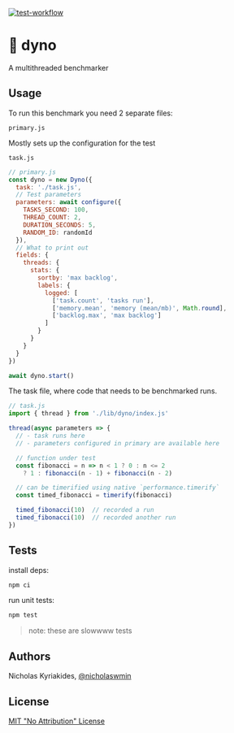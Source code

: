 [![test-workflow][test-badge]][test-workflow]

# :wrench: dyno

A multithreaded benchmarker

## Usage

To run this benchmark you need 2 separate files:

`primary.js`

Mostly sets up the configuration for the test

`task.js`

```js
// primary.js
const dyno = new Dyno({
  task: './task.js',
  // Test parameters
  parameters: await configure({
    TASKS_SECOND: 100,
    THREAD_COUNT: 2,
    DURATION_SECONDS: 5,
    RANDOM_ID: randomId
  }),
  // What to print out
  fields: {
    threads: {
      stats: {
        sortby: 'max backlog',
        labels: {
          logged: [
            ['task.count', 'tasks run'],
            ['memory.mean', 'memory (mean/mb)', Math.round],
            ['backlog.max', 'max backlog']
          ]
        }
      }
    }
  }
})

await dyno.start()
```

The task file, where code that needs to be benchmarked runs.

```js
// task.js
import { thread } from './lib/dyno/index.js'

thread(async parameters => {
  // - task runs here
  // - parameters configured in primary are available here

  // function under test
  const fibonacci = n => n < 1 ? 0 : n <= 2
    ? 1 : fibonacci(n - 1) + fibonacci(n - 2)

  // can be timerified using native `performance.timerify`
  const timed_fibonacci = timerify(fibonacci)

  timed_fibonacci(10)  // recorded a run
  timed_fibonacci(10)  // recorded another run
})
```

## Tests

install deps:

```bash
npm ci
```

run unit tests:

```bash
npm test
```

> note: these are slowwww tests

## Authors

Nicholas Kyriakides, [@nicholaswmin][nicholaswmin]

## License

[MIT "No Attribution" License][license]

<!--- Badges -->

[test-badge]: https://github.com/nicholaswmin/dyno/actions/workflows/test.yml/badge.svg
[test-workflow]: https://github.com/nicholaswmin/dyno/actions/workflows/test:unit.yml

[nicholaswmin]: https://github.com/nicholaswmin
[license]: ./LICENSE
